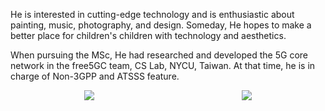 He is interested in cutting-edge technology and is enthusiastic about painting, music, photography, and design. 
Someday, He hopes to make a better place for children's children with technology and aesthetics.

When pursuing the MSc, He had researched and developed the 5G core network in the free5GC team, CS Lab, NYCU, Taiwan.
At that time, he is in charge of Non-3GPP and ATSSS feature.


<div style="margin: 0px auto; display: flex; flex-direction:row;justify-content:space-around;flex-wrap:wrap;">
    <img align="center" src="https://github-readme-stats.vercel.app/api?username=yt8956gh&show_icons=true&count_private=true&theme=vue-dark&hide_border=true" />
    <img align="center" src="https://github-readme-stats.vercel.app/api/top-langs/?username=yt8956gh&layout=compact&hide=jupyter%20notebook,makefile&theme=vue-dark&hide_border=true"/>
</div>
